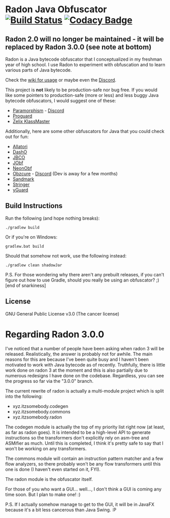 # Radon Java Obfuscator [![Build Status](https://travis-ci.org/ItzSomebody/Radon.svg?branch=master)](https://travis-ci.org/ItzSomebody/Radon) [![Codacy Badge](https://api.codacy.com/project/badge/Grade/07b0849ead3f47f1a6950a0353f43541)](https://www.codacy.com/app/ItzSomebody/Radon?utm_source=github.com&amp;utm_medium=referral&amp;utm_content=ItzSomebody/Radon&amp;utm_campaign=Badge_Grade)

## Radon 2.0 will no longer be maintained - it will be replaced by Radon 3.0.0 (see note at bottom)

Radon is a Java bytecode obfuscator that I conceptualized in my freshman year
of high school. I use Radon to experiment with obfuscation and to learn various
parts of Java bytecode.

Check the [wiki for usage](https://github.com/ItzSomebody/Radon/wiki) or maybe
even the [Discord](https://discord.gg/RfuxTea).

This project is **not** likely to be production-safe nor bug free. If you would
like some pointers to production-safe (more or less) and less buggy Java
bytecode obfuscators, I would suggest one of these:
* [Paramorphism](https://paramorphism.serenity.enterprises/) -
[Discord](https://discordapp.com/invite/k9DPvEy)
* [Proguard](https://www.guardsquare.com/en/products/proguard)
* [Zelix KlassMaster](http://www.zelix.com/)

Additionally, here are some other obfuscators for Java that you could check out
for fun:
* [Allatori](http://www.allatori.com/)
* [DashO](https://www.preemptive.com/products/dasho/overview)
* [JBCO](http://www.sable.mcgill.ca/JBCO/)
* [JObf](https://github.com/superblaubeere27/obfuscator)
* [NeonObf](https://github.com/MoofMonkey/NeonObf)
* [Obzcure](https://obzcu.re/) -
[Discord](https://discordapp.com/invite/fUCPxq8) (Dev is away for a few months)
* [Sandmark](http://sandmark.cs.arizona.edu)
* [Stringer](https://jfxstore.com/stringer/)
* [yGuard](https://www.yworks.com/products/yguard)

## Build Instructions

Run the following (and hope nothing breaks):
```
./gradlew build
```
Or if you're on Windows:
```
gradlew.bat build
```

Should that somehow not work, use the following instead:
```
./gradlew clean shadowJar
```

P.S. For those wondering why there aren't any prebuilt releases, if you can't figure out how to use Gradle, should you really be using an obfuscator? ;) [end of snarkiness]

## License

GNU General Public License v3.0 (The cancer license)

# Regarding Radon 3.0.0

I've noticed that a number of people have been asking when radon 3 will be released. Realistically, the answer is probably not for awhile. The main reasons for this are because I've been quite busy and I haven't been motivated to work with Java bytecode as of recently. Truthfully, there is little work done on radon 3 at the moment and this is also partially due to numerous redesigns I have done on the codebase. Regardless, you can see the progress so far via the "3.0.0" branch. 

The current rewrite of radon is actually a multi-module project which is split into the following:
* xyz.itzsomebody.codegen
* xyz.itzsomebody.commons
* xyz.itzsomebody.radon

The codegen module is actually the top of my priority list right now (at least, as far as radon goes). It is intended to be a high-level API to generate instructions so the transformers don't explicitly rely on asm-tree and ASMifier as much. Until this is completed, I think it's pretty safe to say that I won't be working on any transformers.

The commons module will contain an instruction pattern matcher and a few flow analyzers, so there probably won't be any flow transformers until this one is done (I haven't even started on it, FYI).

The radon module is the obfuscator itself.

For those of you who want a GUI... well..., I don't think a GUI is coming any time soon. But I plan to make one! :)

P.S. If I actually somehow manage to get to the GUI, it will be in JavaFX because it's a bit less cancerous than Java Swing. :P